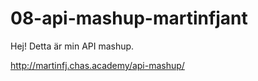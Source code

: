 # 08-api-mashup-martinfjant
Hej! Detta är min API mashup.

http://martinfj.chas.academy/api-mashup/
